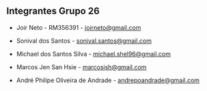 ## Integrantes Grupo 26

- Joir Neto - RM356391 - joirneto@gmail.com

- Sonival dos Santos - sonival.santos@gmail.com

- Michael dos Santos Silva - michael.shel96@gmail.com

- Marcos Jen San Hsie - marcosjsh@gmail.com

- André Philipe Oliveira de Andrade - andrepoandrade@gmail.com
